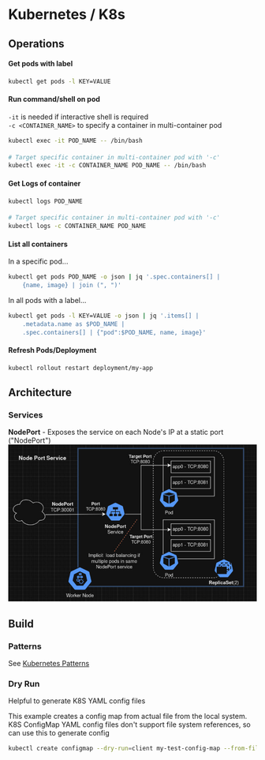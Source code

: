 # Kubernetes / K8s

## Operations
#### Get pods with label
```bash
kubectl get pods -l KEY=VALUE
```

#### Run command/shell on pod
`-it` is needed if interactive shell is required<br>
`-c <CONTAINER_NAME>` to specify a container in multi-container pod
```bash
kubectl exec -it POD_NAME -- /bin/bash

# Target specific container in multi-container pod with '-c'
kubectl exec -it -c CONTAINER_NAME POD_NAME -- /bin/bash
```

#### Get Logs of container
```bash
kubectl logs POD_NAME

# Target specific container in multi-container pod with '-c'
kubectl logs -c CONTAINER_NAME POD_NAME
```

#### List all containers
In a specific pod...
```bash
kubectl get pods POD_NAME -o json | jq '.spec.containers[] | 
    {name, image} | join (", ")'
```
In all pods with a label...
```bash
kubectl get pods -l KEY=VALUE -o json | jq '.items[] | 
    .metadata.name as $POD_NAME | 
    .spec.containers[] | {"pod":$POD_NAME, name, image}'
```

#### Refresh Pods/Deployment
```bash
kubectl rollout restart deployment/my-app
```

## Architecture
### Services
**NodePort** - Exposes the service on each Node's IP at a static port ("NodePort")
![NodePort](../img/k8s-nodeport.jpg)

## Build
### Patterns
See [Kubernetes Patterns](../patterns/k8s.md)

### Dry Run
Helpful to generate K8S YAML config files

This example creates a config map from actual file from the local system. K8S ConfigMap YAML config files don't support file system references, so can use this to generate config
```bash
kubectl create configmap --dry-run=client my-test-config-map --from-file=mail-app.yml --output yaml
```
